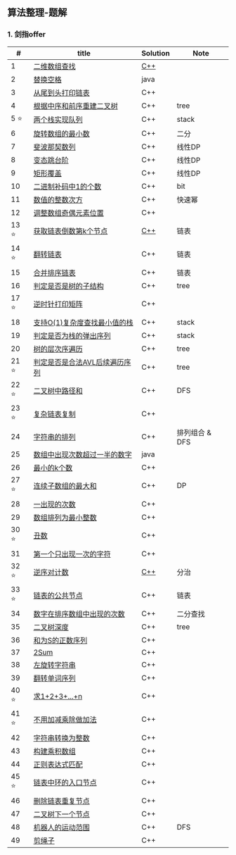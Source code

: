 ## 算法整理-题解

### 1. 剑指offer

| #    | title | Solution | Note |
| ---- | ----- | -------- | ---- |
| 1    | [二维数组查找](./off/1-二维数组查找.cpp)  | [C++](./off/1-二维数组查找.md)      |  |
| 2     |  [替换空格](./off/2-替换空格.java)     |   java    |       |
| 3     |  [从尾到头打印链表](./off/3-从尾到头打印一个链表.cpp)     |  C++        |  |
| 4     | [根据中序和前序重建二叉树](./off/4-重建二叉树.cpp) | C++ | tree |
| 5  :star:   | [两个栈实现队列](./off/5.两个栈实现队列.cpp) |C++  | stack |
| 6     |[旋转数组的最小数](./off/6-旋转数组的最小数.cpp)  |C++  | 二分 |
| 7     | [斐波那契数列](./off/7-斐波那契数列.cpp) | C++ | 线性DP |
| 8     | [变态跳台阶](./off/8-变态跳台阶.cpp) |C++  | 线性DP |
| 9     |  [矩形覆盖](./off/9.矩形覆盖.cpp) |C++   | 线性DP |
| 10    | [二进制补码中1的个数](./off/10-二进制数中1的个数.cpp)  | C++  | bit  |
|11     |   [数值的整数次方](./off/11-数值的整数次方.cpp)|C++|快速幂|
|12     | [调整数组奇偶元素位置](./off/12-调整数组内元素顺序.cpp) | C++ | |
|13​ :star:  | [获取链表倒数第k个节点](./off/13-获取链表倒数第k个节点.cpp) | [C++](./off/13-获取链表倒数第k个节点.md) | 链表|
|14​ :star:  | [翻转链表](./off/14-翻转链表.cpp)|  C++ |  链表 |
|15     | [合并排序链表](./off/15-合并排序链表.cpp) | C++ | 链表 |
|16     |   [判定是否是树的子结构](./off/16-判定是否是树的子结构.cpp) | C++ | tree |
|17​ :star: |   [逆时针打印矩阵](./off/17-逆时针打印矩阵.cpp) | C++ |  |
|18     |    [支持O(1)复杂度查找最小值的栈](./off/18-支持O(1)复杂度查找最小值的栈.cpp)    | C++ |    stack |
|19     |   [判定是否为栈的弹出序列](./off/19-判定是否为栈的弹出序列.cpp) | C++ |   stack  |
|20     | [树的层次序遍历](./off/20-树的层次序遍历.cpp) |  C++  |   tree |
|21 :star:     | [判定是否是合法AVL后续遍历序列](./off/21-判定是否是合法AVL后续遍历序列.cpp) | C++ | tree |
|22 :star:      |[二叉树中路径和](./off/22-二叉树中路径和.cpp)   | C++   | DFS|
|23 :star:      |[复杂链表复制](./off/23-复杂链表复制.cpp)   | C++   | |
|24    |[字符串的排列](./off/24-字符串的排列.cpp)   | C++   | 排列组合 & DFS|
|25    |[数组中出现次数超过一半的数字](./off/25-数组中出现次数超过一半的数字.java)   | java   | |
|26    |[最小的k个数](./off/26-最小的k个数.cpp)   | C++   | |
|27 :star:   |[连续子数组的最大和](./off/27-连续子数组的最大和.cpp)   | C++   |DP |
|28    |[一出现的次数](./off/28-一出现的次数.cpp)   | C++   | |
|29    |[数组排列为最小整数](./off/29-数组排列为最小整数.cpp)   | C++   | |
|30   :star: |[丑数](./off/30-丑数.cpp)   | C++   | |
|31   |[第一个只出现一次的字符](./off/31-第一个只出现一次的字符.cpp)   | C++   | |
|32   :star: |[逆序对计数](./off/32-逆序对计数.md)   | [C++](./off/32-逆序对计数.md)   |分治|
|33   :star: |[链表的公共节点](./off/33-链表的公共节点.cpp)   | C++   |链表|
|34   |[数字在排序数组中出现的次数](./off/34-数字在排序数组中出现的次数.cpp)   | C++   |二分查找|
|35   |[二叉树深度](./off/35-二叉树深度.cpp)   | C++   | tree|
|36   |[和为S的正数序列](./off/36-和为S的正数序列.cpp)   | C++   | |
|37   |[2Sum](./off/37-两数之和.cpp)   | C++   | |
|38   |[左旋转字符串](./off/38-左旋转字符串.cpp)   | C++   | |
|39   |[翻转单词序列](./off/39-翻转单词序列.cpp)   | C++   | |
|40   :star:|[求1+2+3+...+n](./off/40-求1+2+3+...+n.cpp)   | C++   | |
|41   :star:|[不用加减乘除做加法](./off/41-不用加减乘除做加法.cpp)   | C++   | |
|42   |[字符串转换为整数](./off/42-字符串转换为整数.cpp)   | C++   | |
|43   |[构建乘积数组](./off/43-构建乘积数组.cpp)   | C++   | |
|44   |[正则表达式匹配](./off/44-正则表达式匹配.cpp)   | C++   | |
|45   :star:|[链表中环的入口节点](./off/45-链表中环的入口节点.cpp)   | C++   | |
|46   |[删除链表重复节点](./off/46-删除链表重复节点.cpp)   | C++   | |
|47   |[二叉树下一个节点](./off/47-二叉树下一个节点.cpp)   | C++   | |
|48   |[机器人的运动范围](./off/48-机器人的运动范围.cpp)   | C++   | DFS|
|49   |[剪绳子](./off/49-剪绳子.cpp)   | C++   | |







